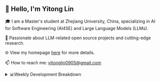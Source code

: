 ## 👋 Hello, I'm Yitong Lin 
🎓 I am a Master's student at Zhejiang University, China, specializing in AI for Software Engineering (AI4SE) and Large Language Models (LLMs). 

🚀 Passionate about LLM-related open source projects and cutting-edge research.

🌐 View my homepage [here](https://eaton0.github.io/) for more details.

📫 How to reach me: yitonglin0905@gmail.com

<details><summary>📊Weekly Development Breakdown</summary>

<!--START_SECTION:waka-->

```txt
From: 16 October 2025 - To: 23 October 2025

Total Time: 8 hrs 27 mins

Python       3 hrs 32 mins   ██████████▒░░░░░░░░░░░░░░   41.82 %
Other        1 hr 27 mins    ████▒░░░░░░░░░░░░░░░░░░░░   17.25 %
Bash         1 hr 20 mins    ████░░░░░░░░░░░░░░░░░░░░░   15.88 %
JSON         1 hr            ███░░░░░░░░░░░░░░░░░░░░░░   12.02 %
Markdown     25 mins         █▒░░░░░░░░░░░░░░░░░░░░░░░   05.01 %
```

<!--END_SECTION:waka-->

[![wakatime](https://wakatime.com/badge/user/2b9478a2-005d-4708-b42f-076b3a02fc21.svg)](https://wakatime.com/@2b9478a2-005d-4708-b42f-076b3a02fc21)
